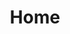 ---
title: Home
banner:
    blurb: 'Arcana: _A responsive site template freebie by [HTML5 UP](http://html5up.net)_'
    # background: blades.jpg
    cta:
        enabled: true
        target: '#'
        text: 'Learn More'

highlights:
    -
      icon: fa-paper-plane
      heading: This Is Important
      blurb: Duis neque nisi, dapibus sed mattis et quis, nibh. Sed et dapibus nisl amet mattis, sed a rutrum accumsan sed. Suspendisse eu.
    -
      icon: fa-pencil-alt
      heading: Also Important
      blurb: Duis neque nisi, dapibus sed mattis et quis, nibh. Sed et dapibus nisl amet mattis, sed a rutrum accumsan sed. Suspendisse eu.
    -
      icon: fa-wrench
      heading: Probably Important
      blurb: Duis neque nisi, dapibus sed mattis et quis, nibh. Sed et dapibus nisl amet mattis, sed a rutrum accumsan sed. Suspendisse eu.

statement:
    heading: A gigantic heading you can use for whatever
    subheading: With a much smaller subtitle hanging out just below it

forms:
    contact-form:
        keep_alive: true
        title: Get in touch
        xhr_submit: true
        fields:
            - name: name
              label: Name
              display_label: false
              id: name
              placeholder: Name
              autocomplete: name
              type: text
              outerclasses: col-6 col-12-mobilep
              validate:
                required: true

            - name: email
              label: Email
              display_label: false
              placeholder: Email
              id: email
              autocomplete: email
              type: email
              outerclasses: col-6 col-12-mobilep
              validate:
                required: true

            - name: message
              label: Message
              display_label: false
              placeholder: Message
              id: message
              outerclasses: col-12
              type: textarea
              rows: 4
              validate:
                required: true

        buttons:
            - type: submit
              classes: button alt
              value: Send Message

        process:
            - ip:
                label: User IP Address
            # *** Add email actions here ***
            - save:
                fileprefix: contact-
                dateformat: Ymd-His-u
                extension: txt
                body: "{% include 'forms/data.txt.twig' %}"
            - message: Thanks for getting in touch. You should see a receipt in your inbox. We'll get back to you soon.
            - reset: true # NB: needs to be last or emailing won't have a recipient

---